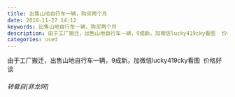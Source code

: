 ```yaml
---
title: 出售山地自行车一辆，购买两个月
date: 2018-11-27 14:12
keywords: 出售山地自行车一辆，购买两个月
description: 由于工厂搬迁，出售山地自行车一辆，9成新。加微信lucky419cky看图  价格好谈
categories: used
---
```

<td class="t_f" id="postmessage_2363490">

由于工厂搬迁，出售山地自行车一辆，9成新。加微信lucky419cky看图  价格好谈</td>
###### 转载自[菲龙网]